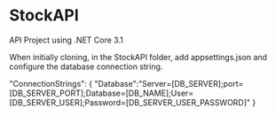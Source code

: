 # StockAPI
API Project using .NET Core 3.1

When initially cloning, in the StockAPI folder, add appsettings.json and configure the database connection string.

"ConnectionStrings": {
  "Database":"Server=[DB_SERVER];port=[DB_SERVER_PORT];Database=[DB_NAME];User=[DB_SERVER_USER];Password=[DB_SERVER_USER_PASSWORD]"
  }
